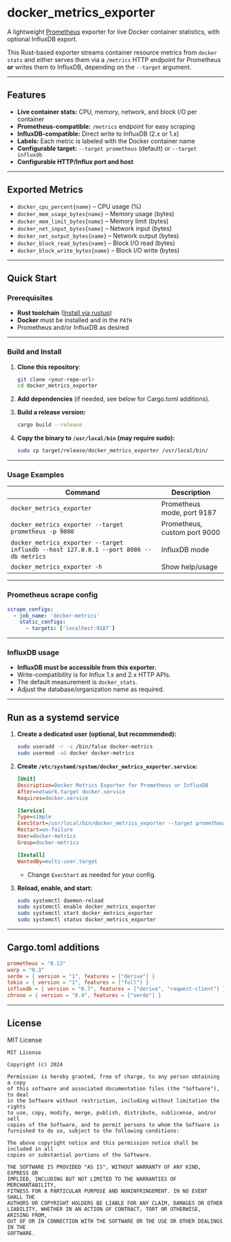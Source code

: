 
# docker_metrics_exporter

A lightweight [Prometheus](https://prometheus.io/) exporter for live Docker container statistics, with optional InfluxDB export.

This Rust-based exporter streams container resource metrics from `docker stats` and either serves them via a `/metrics` HTTP endpoint for Prometheus **or** writes them to InfluxDB, depending on the `--target` argument.

---

## Features

- **Live container stats:** CPU, memory, network, and block I/O per container
- **Prometheus-compatible:** `/metrics` endpoint for easy scraping
- **InfluxDB-compatible:** Direct write to InfluxDB (2.x or 1.x)
- **Labels:** Each metric is labeled with the Docker container name
- **Configurable target:** `--target prometheus` (default) or `--target influxdb`
- **Configurable HTTP/Influx port and host**

---

## Exported Metrics

- `docker_cpu_percent{name}` – CPU usage (%)
- `docker_mem_usage_bytes{name}` – Memory usage (bytes)
- `docker_mem_limit_bytes{name}` – Memory limit (bytes)
- `docker_net_input_bytes{name}` – Network input (bytes)
- `docker_net_output_bytes{name}` – Network output (bytes)
- `docker_block_read_bytes{name}` – Block I/O read (bytes)
- `docker_block_write_bytes{name}` – Block I/O write (bytes)

---

## Quick Start

### Prerequisites

- **Rust toolchain** ([Install via rustup](https://rustup.rs/))
- **Docker** must be installed and in the `PATH`
- Prometheus and/or InfluxDB as desired

---

### Build and Install

1. **Clone this repository**:
    ```sh
    git clone <your-repo-url>
    cd docker_metrics_exporter
    ```

2. **Add dependencies** (if needed, see below for Cargo.toml additions).

3. **Build a release version:**
    ```sh
    cargo build --release
    ```

4. **Copy the binary to `/usr/local/bin` (may require sudo):**
    ```sh
    sudo cp target/release/docker_metrics_exporter /usr/local/bin/
    ```

---

### Usage Examples

| Command                                             | Description                        |
|-----------------------------------------------------|------------------------------------|
| `docker_metrics_exporter`                           | Prometheus mode, port 9187         |
| `docker_metrics_exporter --target prometheus -p 9000` | Prometheus, custom port 9000     |
| `docker_metrics_exporter --target influxdb --host 127.0.0.1 --port 8086 --db metrics` | InfluxDB mode |
| `docker_metrics_exporter -h`                        | Show help/usage                    |

---

### Prometheus scrape config

```yaml
scrape_configs:
  - job_name: 'docker-metrics'
    static_configs:
      - targets: ['localhost:9187']
```

---

### InfluxDB usage

- **InfluxDB must be accessible from this exporter.**
- Write-compatibility is for Influx 1.x and 2.x HTTP APIs.
- The default measurement is `docker_stats`.
- Adjust the database/organization name as required.

---

## Run as a systemd service

1. **Create a dedicated user (optional, but recommended):**
    ```sh
    sudo useradd -r -s /bin/false docker-metrics
    sudo usermod -aG docker docker-metrics
    ```

2. **Create `/etc/systemd/system/docker_metrics_exporter.service`:**
    ```ini
    [Unit]
    Description=Docker Metrics Exporter for Prometheus or InfluxDB
    After=network.target docker.service
    Requires=docker.service

    [Service]
    Type=simple
    ExecStart=/usr/local/bin/docker_metrics_exporter --target prometheus -p 9187
    Restart=on-failure
    User=docker-metrics
    Group=docker-metrics

    [Install]
    WantedBy=multi-user.target
    ```
   - Change `ExecStart` as needed for your config.

3. **Reload, enable, and start:**
    ```sh
    sudo systemctl daemon-reload
    sudo systemctl enable docker_metrics_exporter
    sudo systemctl start docker_metrics_exporter
    sudo systemctl status docker_metrics_exporter
    ```

---

## Cargo.toml additions

```toml
prometheus = "0.13"
warp = "0.3"
serde = { version = "1", features = ["derive"] }
tokio = { version = "1", features = ["full"] }
influxdb = { version = "0.7", features = ["derive", "reqwest-client"] }
chrono = { version = "0.4", features = ["serde"] }
```

---

## License

MIT License

```
MIT License

Copyright (c) 2024

Permission is hereby granted, free of charge, to any person obtaining a copy
of this software and associated documentation files (the "Software"), to deal
in the Software without restriction, including without limitation the rights
to use, copy, modify, merge, publish, distribute, sublicense, and/or sell
copies of the Software, and to permit persons to whom the Software is
furnished to do so, subject to the following conditions:

The above copyright notice and this permission notice shall be included in all
copies or substantial portions of the Software.

THE SOFTWARE IS PROVIDED "AS IS", WITHOUT WARRANTY OF ANY KIND, EXPRESS OR
IMPLIED, INCLUDING BUT NOT LIMITED TO THE WARRANTIES OF MERCHANTABILITY,
FITNESS FOR A PARTICULAR PURPOSE AND NONINFRINGEMENT. IN NO EVENT SHALL THE
AUTHORS OR COPYRIGHT HOLDERS BE LIABLE FOR ANY CLAIM, DAMAGES OR OTHER
LIABILITY, WHETHER IN AN ACTION OF CONTRACT, TORT OR OTHERWISE, ARISING FROM,
OUT OF OR IN CONNECTION WITH THE SOFTWARE OR THE USE OR OTHER DEALINGS IN THE
SOFTWARE.
```


